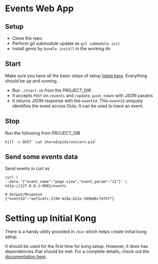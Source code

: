 # Events Web App #

## Setup ##

- Clone the repo
- Perform git submodule update as `git submodule init`
- Install gems by `bundle install` in the working dir

## Start ##

Make sure you have all the basic steps of setup [listed here](http://phab.octo.ai/w/engineering/setupguide/). Everything should be up and running.

- Run `./start.sh` from the PROJECT_DIR
- It accepts `POST` on `/events` and `/update_push_token` with JSON params
- It returns JSON response with the `eventId`. This `eventId` uniquely identifies the event across Octo. It can be used to trace an event.

## Stop ##

Run the following from PROJECT_DIR

```
kill -s QUIT `cat shared/pids/unicorn.pid`
```

## Send some events data ##

Send events in curl as 

```
curl \
--data '{"event_name":"page.view","event_param":"12"}' \
http://127.0.0.1:9001/events

# Output/Response
{"eventId":"eef1cafc-2199-428a-b12e-399bd6c7d75f"}
```

# Setting up Initial Kong

There is a handy utility provided in `/bin` which helps create initial kong setup.

It should be used for the first time for kong setup. However, it does has dependencies that should be met. For a complete details, check out the [documentation here](http://phab.octo.ai/w/engineering/setupguide/).
